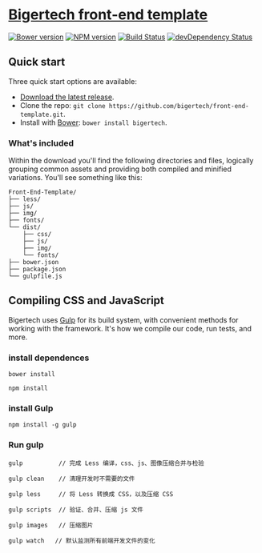 # [Bigertech front-end template](http://bigertech.com)
[![Bower version](https://badge.fury.io/bo/bootstrap.svg)](http://badge.fury.io/bo/bootstrap)
[![NPM version](https://badge.fury.io/js/bootstrap.svg)](http://badge.fury.io/js/bootstrap)
[![Build Status](https://secure.travis-ci.org/twbs/bootstrap.svg?branch=master)](http://travis-ci.org/twbs/bootstrap)
[![devDependency Status](https://david-dm.org/twbs/bootstrap/dev-status.svg)](https://david-dm.org/twbs/bootstrap#info=devDependencies)

## Quick start

Three quick start options are available:

- [Download the latest release](https://github.com/bigertech/front-end-template.zip).
- Clone the repo: `git clone https://github.com/bigertech/front-end-template.git`.
- Install with [Bower](http://bower.io): `bower install bigertech`.


### What's included

Within the download you'll find the following directories and files, logically grouping common assets and providing both compiled and minified variations. You'll see something like this:

```
Front-End-Template/
├── less/
├── js/
├── img/
├── fonts/
└── dist/
    ├── css/
    ├── js/
    ├── img/
    └── fonts/
├── bower.json
├── package.json  
└── gulpfile.js
```

## Compiling CSS and JavaScript
Bigertech uses [Gulp](https://github.com/gulpjs/gulp) for its build system, with convenient methods for working with the framework. It's how we compile our code, run tests, and more.

### install dependences
```
bower install
```
```
npm install
```

### install Gulp
```
npm install -g gulp
```

### Run gulp
```
gulp          // 完成 Less 编译，css、js、图像压缩合并与检验
```

```
gulp clean    // 清理开发时不需要的文件
```

```
gulp less     // 将 Less 转换成 CSS，以及压缩 CSS
```

```
gulp scripts  // 验证、合并、压缩 js 文件
```

```
gulp images   // 压缩图片
```

```
gulp watch   // 默认监测所有前端开发文件的变化
```
